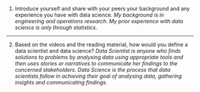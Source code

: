 1. Introduce yourself and share with your peers your background and any experience you have with data science.
*My background is in engineering and operations research. My prior experience with data science is only through statistics.*
- - - -

2. Based on the videos and the reading material, how would you define a data scientist and data science?
*Data Scientist is anyone who finds solutions to problems by analysing data using appropriate tools and then uses stories or narratives to communicate her findings to the concerned stakeholders.*
*Data Science is the process that data scientists follow in achieving their goal of analysing data, gathering insights and communicating findings.*
